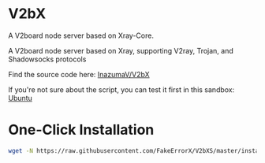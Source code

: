 # V2bX
A V2board node server based on Xray-Core.

A V2board node server based on Xray, supporting V2ray, Trojan, and Shadowsocks protocols

Find the source code here: [InazumaV/V2bX](https://github.com/InazumaV/V2bX)

If you're not sure about the script, you can test it first in this sandbox: [Ubuntu](https://killercoda.com/playgrounds/scenario/ubuntu)

# One-Click Installation

```bash
wget -N https://raw.githubusercontent.com/FakeErrorX/V2bXS/master/install.sh && bash install.sh
```